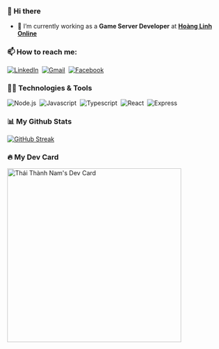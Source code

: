### 👋 Hi there 

- 🏢 I’m currently working as a **Game Server Developer** at [**Hoàng Linh Online**](https://hoanglinhonline.com)

### 📫 How to reach me:

[![LinkedIn](https://img.shields.io/badge/LinkedIn-%230A66C2?style=for-the-badge&logo=linkedin&logoColor=white)](https://www.linkedin.com/in/thanhnam2811)&nbsp;
[![Gmail](https://img.shields.io/badge/Gmail-%23EA4335?style=for-the-badge&logo=gmail&logoColor=white)](mailto:thanhnam.thai01@gmail.com)&nbsp;
[![Facebook](https://img.shields.io/badge/Facebook-%231877F2?style=for-the-badge&logo=facebook&logoColor=white)](https://www.facebook.com/thanhnam.thai2811)&nbsp;

### 👩‍💻 Technologies & Tools

![Node.js](https://img.shields.io/badge/-Node.js-05122A?style=for-the-badge&logo=node.js)&nbsp;
![Javascript](https://img.shields.io/badge/-Javascript-05122A?style=for-the-badge&logo=javascript)&nbsp;
![Typescript](https://img.shields.io/badge/-Typescript-05122A?style=for-the-badge&logo=typescript)&nbsp;
![React](https://img.shields.io/badge/-React-05122A?style=for-the-badge&logo=react)&nbsp;
![Express](https://img.shields.io/badge/-Express-05122A?style=for-the-badge&logo=express)&nbsp;

### 📊 My Github Stats

[![GitHub Streak](https://streak-stats.demolab.com?user=thanhnam2811&theme=transparent&hide_border=true&date_format=j%20M%5B%20Y%5D)](https://git.io/streak-stats)

### 🔥 My Dev Card

<a href="https://app.daily.dev/thanhnam1324">
    <img 
        src="https://api.daily.dev/devcards/8ed419396f33427cb1a5f9b0d4a77121.png?r=6e8" 
        width="400" 
        alt="Thái Thành Nam's Dev Card"
    />
</a>
